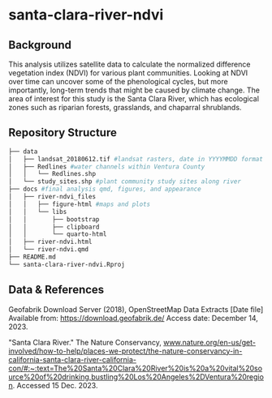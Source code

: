# santa-clara-river-ndvi

## Background
This analysis utilizes satellite data to calculate the normalized difference vegetation index (NDVI) for various plant communities. Looking at NDVI over time can uncover some of the phenological cycles, but more importantly, long-term trends that might be caused by climate change. The area of interest for this study is the Santa Clara River, which has ecological zones such as riparian forests, grasslands, and chaparral shrublands. 

## Repository Structure
```bash
├── data
│   ├── landsat_20180612.tif #landsat rasters, date in YYYYMMDD format at end of each filename
│   ├── Redlines #water channels within Ventura County
│   │   └── Redlines.shp
│   └── study_sites.shp #plant community study sites along river
├── docs #final analysis qmd, figures, and appearance 
│   ├── river-ndvi_files
│   │   ├── figure-html #maps and plots 
│   │   └── libs
│   │       ├── bootstrap
│   │       ├── clipboard
│   │       └── quarto-html
│   ├── river-ndvi.html
│   └── river-ndvi.qmd
├── README.md
└── santa-clara-river-ndvi.Rproj
```

## Data & References

Geofabrik Download Server (2018), OpenStreetMap Data Extracts [Date file] Available from: https://download.geofabrik.de/ Access date: December 14, 2023.


"Santa Clara River." The Nature Conservancy, www.nature.org/en-us/get-involved/how-to-help/places-we-protect/the-nature-conservancy-in-california-santa-clara-river-california-con/#:~:text=The%20Santa%20Clara%20River%20is%20a%20vital%20source%20of%20drinking,bustling%20Los%20Angeles%2DVentura%20region. Accessed 15 Dec. 2023.
